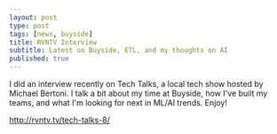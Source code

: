 ```yaml
---
layout: post
type: post
tags: [news, buyside]
title: RVNTV Interview
subtitle: Latest on Buyside, ETL, and my thoughts on AI 
published: true
---
```


I did an interview recently on Tech Talks, a local tech show hosted by Michael Bertoni.  I talk a bit about my time at Buyside,
how I've built my teams, and what I'm looking for next in ML/AI trends.  Enjoy!

<a href="http://rvntv.tv/tech-talks-8/">http://rvntv.tv/tech-talks-8/</a>

